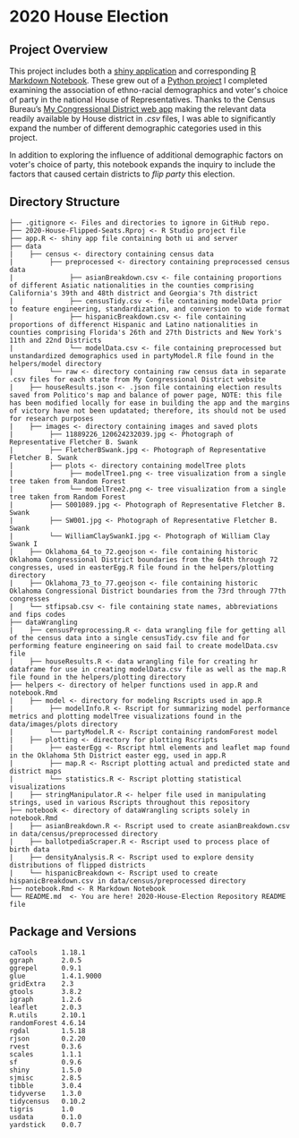 # 2020 House Election

## Project Overview

This project includes both a [shiny application](https://samuelswank.shinyapps.io/2020-House-Election/) and corresponding [R Markdown Notebook](https://rpubs.com/shengjiyang/House-2020). These grew out of a [Python project](https://github.com/shengjiyang/2016-House-Election) I completed examining the association of ethno-racial demographics and voter's choice of party in the national House of Representatives. Thanks to the Census Bureau’s [My Congressional District web app](https://www.census.gov/mycd/) making the relevant data readily available by House district in *.csv* files, I was able to significantly expand the number of different demographic categories used in this project.

In addition to exploring the influence of additional demographic factors on voter's choice of party, this notebook expands the inquiry to include the factors that caused certain districts to *flip party* this election.

## Directory Structure

```
├── .gitignore <- Files and directories to ignore in GitHub repo.
├── 2020-House-Flipped-Seats.Rproj <- R Studio project file
├── app.R <- shiny app file containing both ui and server
├── data
|    ├── census <- directory containing census data
|         ├── preprocessed <- directory containing preprocessed census data
|              ├── asianBreakdown.csv <- file containing proportions of different Asiatic nationalities in the counties comprising California's 39th and 48th district and Georgia's 7th district
|              ├── censusTidy.csv <- file containing modelData prior to feature engineering, standardization, and conversion to wide format
|              ├── hispanicBreakdown.csv <- file containing proportions of differenct Hispanic and Latino nationalities in counties comprising Florida's 26th and 27th Districts and New York's 11th and 22nd Districts
|              └── modelData.csv <- file containing preprocessed but unstandardized demographics used in partyModel.R file found in the helpers/model directory
|         └── raw <- directory containing raw census data in separate .csv files for each state from My Congressional District website
|    ├── houseResults.json <- .json file containing election results saved from Politico's map and balance of power page, NOTE: this file has been modified locally for ease in building the app and the margins of victory have not been updatated; therefore, its should not be used for research purposes
|    ├── images <- directory containing images and saved plots
|         ├── 11889226_120624232039.jpg <- Photograph of Representative Fletcher B. Swank
|         ├── FletcherBSwank.jpg <- Photograph of Representative Fletcher B. Swank
|         ├── plots <- directory containing modelTree plots
|              ├── modelTree1.png <- tree visualization from a single tree taken from Random Forest
|              └── modelTree2.png <- tree visualization from a single tree taken from Random Forest
|         ├── S001089.jpg <- Photograph of Representative Fletcher B. Swank
|         ├── SW001.jpg <- Photograph of Representative Fletcher B. Swank
|         └── WilliamClaySwankI.jpg <- Photograph of William Clay Swank I
|    ├── Oklahoma_64_to_72.geojson <- file containing historic Oklahoma Congressional District boundaries from the 64th through 72 congresses, used in easterEgg.R file found in the helpers/plotting directory
|    ├── Oklahoma_73_to_77.geojson <- file containing historic Oklahoma Congressional District boundaries from the 73rd through 77th congresses 
|    └── stfipsab.csv <- file containing state names, abbreviations and fips codes
├── dataWrangling
|    ├── censusPreprocessing.R <- data wrangling file for getting all of the census data into a single censusTidy.csv file and for performing feature engineering on said fail to create modelData.csv file
|    ├── houseResults.R <- data wrangling file for creating hr dataframe for use in creating modelData.csv file as well as the map.R file found in the helpers/plotting directory
├── helpers <- directory of helper functions used in app.R and notebook.Rmd
|    ├── model <- directory for modeling Rscripts used in app.R
|         ├── modelInfo.R <- Rscript for summarizing model performance metrics and plotting modelTree visualizations found in the data/images/plots directory
|         └── partyModel.R <- Rscript containing randomForest model
|    ├── plotting <- directory for plotting Rscripts
|         ├── easterEgg <- Rscript html elements and leaflet map found in the Oklahoma 5th District easter egg, used in app.R
|         ├── map.R <- Rscript plotting actual and predicted state and district maps
|         └── statistics.R <- Rscript plotting statistical visualizations
|    ├── stringManipulator.R <- helper file used in manipulating strings, used in various Rscripts throughout this repository
├── notebook <- directory of dataWrangling scripts solely in notebook.Rmd
|    ├── asianBreakdown.R <- Rscript used to create asianBreakdown.csv in data/census/preprocessed directory
|    ├── ballotpediaScraper.R <- Rscript used to process place of birth data
|    ├── densityAnalysis.R <- Rscript used to explore density distributions of flipped districts
|    └── hispanicBreakdown <- Rscript used to create hispanicBreakdown.csv in data/census/preprocessed directory
├── notebook.Rmd <- R Markdown Notebook
└── README.md  <- You are here! 2020-House-Election Repository README file
```

## Package and Versions

```
caTools      1.18.1
ggraph       2.0.5
ggrepel      0.9.1
glue         1.4.1.9000
gridExtra    2.3
gtools       3.8.2
igraph       1.2.6
leaflet      2.0.3
R.utils      2.10.1
randomForest 4.6.14
rgdal        1.5.18
rjson        0.2.20
rvest        0.3.6
scales       1.1.1
sf           0.9.6
shiny        1.5.0
sjmisc       2.8.5
tibble       3.0.4
tidyverse    1.3.0
tidycensus   0.10.2
tigris       1.0
usdata       0.1.0
yardstick    0.0.7
```